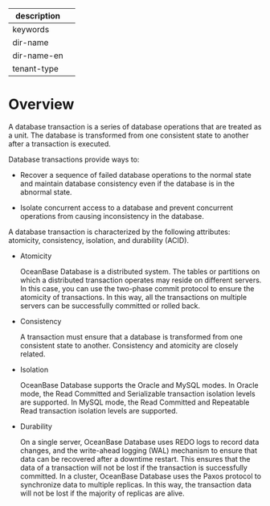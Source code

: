 |description||
|---|---|
|keywords||
|dir-name||
|dir-name-en||
|tenant-type||

# Overview

A database transaction is a series of database operations that are treated as a unit. The database is transformed from one consistent state to another after a transaction is executed.

Database transactions provide ways to:

* Recover a sequence of failed database operations to the normal state and maintain database consistency even if the database is in the abnormal state.

* Isolate concurrent access to a database and prevent concurrent operations from causing inconsistency in the database.

A database transaction is characterized by the following attributes: atomicity, consistency, isolation, and durability (ACID).

* Atomicity

   OceanBase Database is a distributed system. The tables or partitions on which a distributed transaction operates may reside on different servers. In this case, you can use the two-phase commit protocol to ensure the atomicity of transactions. In this way, all the transactions on multiple servers can be successfully committed or rolled back.

* Consistency

   A transaction must ensure that a database is transformed from one consistent state to another. Consistency and atomicity are closely related.

* Isolation

   OceanBase Database supports the Oracle and MySQL modes. In Oracle mode, the Read Committed and Serializable transaction isolation levels are supported. In MySQL mode, the Read Committed and Repeatable Read transaction isolation levels are supported.

* Durability

   On a single server, OceanBase Database uses REDO logs to record data changes, and the write-ahead logging (WAL) mechanism to ensure that data can be recovered after a downtime restart. This ensures that the data of a transaction will not be lost if the transaction is successfully committed. In a cluster, OceanBase Database uses the Paxos protocol to synchronize data to multiple replicas. In this way, the transaction data will not be lost if the majority of replicas are alive.
